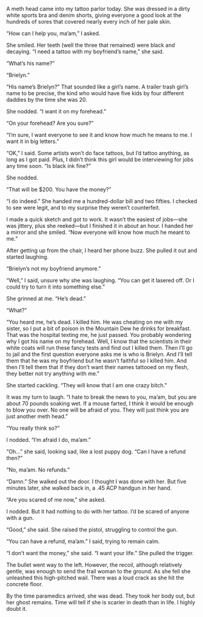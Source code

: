A meth head came into my tattoo parlor today. She was dressed in a dirty white sports bra and denim shorts, giving everyone a good look at the hundreds of sores that covered nearly every inch of her pale skin.

  
“How can I help you, ma’am,” I asked.

  
She smiled. Her teeth (well the three that remained) were black and decaying. “I need a tattoo with my boyfriend’s name,” she said.

  
“What’s his name?”

  
“Brielyn.”

  
“His name’s Brielyn?” That sounded like a girl’s name. A trailer trash girl’s name to be precise, the kind who would have five kids by four different daddies by the time she was 20.

  
She nodded. “I want it on my forehead.”

  
“On your forehead? Are you sure?”

  
“I’m sure, I want everyone to see it and know how much he means to me. I want it in big letters.”

  
“OK,” I said. Some artists won’t do face tattoos, but I’d tattoo anything, as long as I got paid. Plus, I didn’t think this girl would be interviewing for jobs any time soon. “Is black ink fine?”

  
She nodded.

  
“That will be $200. You have the money?”

  
“I do indeed.” She handed me a hundred-dollar bill and two fifties. I checked to see were legit, and to my surprise they weren’t counterfeit.

  
I made a quick sketch and got to work. It wasn’t the easiest of jobs—she was jittery, plus she reeked—but I finished it in about an hour. I handed her a mirror and she smiled. “Now everyone will know how much he meant to me.”

  
After getting up from the chair, I heard her phone buzz. She pulled it out and started laughing. 

“Brielyn’s not my boyfriend anymore.”

  
“Well,” I said, unsure why she was laughing. “You can get it lasered off. Or I could try to turn it into something else.”

  
She grinned at me. “He’s dead.”

  
“What?”

  
“You heard me, he’s dead. I killed him. He was cheating on me with my sister, so I put a bit of poison in the Mountain Dew he drinks for breakfast. That was the hospital texting me, he just passed. You probably wondering why I got his name on my forehead. Well, I know that the scientists in their white coats will run these fancy tests and find out I killed them. Then I’ll go to jail and the first question everyone asks me is who is Brielyn. And I’ll tell them that he was my boyfriend but he wasn’t faithful so I killed him. And then I’ll tell them that if they don’t want their names tattooed on my flesh, they better not try anything with me.”

  
She started cackling. “They will know that I am one crazy bitch.”

  
It was my turn to laugh. “I hate to break the news to you, ma’am, but you are about 70 pounds soaking wet. If a mouse farted, I think it would be enough to blow you over. No one will be afraid of you. They will just think you are just another meth head.”

  
“You really think so?”

  
I nodded. “I’m afraid I do, ma’am.”

  
“Oh…” she said, looking sad, like a lost puppy dog. “Can I have a refund then?”

  
“No, ma’am. No refunds.”

  
“Damn.” She walked out the door. I thought I was done with her.  But five minutes later, she walked back in, a .45 ACP handgun in her hand.

  
“Are you scared of me now,” she asked.

  
I nodded. But it had nothing to do with her tattoo. I’d be scared of anyone with a gun. 

  
“Good,” she said. She raised the pistol, struggling to control the gun. 

  
“You can have a refund, ma’am.” I said, trying to remain calm. 

  
“I don’t want the money,” she said. “I want your life.” She pulled the trigger. 

  
The bullet went way to the left. However, the recoil, although relatively gentle, was enough to send the frail woman to the ground. As she fell she unleashed this high-pitched wail. There was a loud crack as she hit the concrete floor. 

  
By the time paramedics arrived, she was dead. They took her body out, but her ghost remains. Time will tell if she is scarier in death than in life. I highly doubt it. 